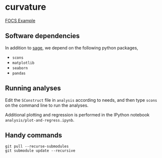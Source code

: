 # curvature

[FOCS Example](http://arxiv.org/abs/1406.0242v2)

## Software dependencies

In addition to [sage](http://sagemath.org/), we depend on the following python packages,

* `scons`
* `matplotlib`
* `seaborn`
* `pandas`


## Running analyses

Edit the `SConstruct` file in `analysis` according to needs, and then type `scons` on the command line to run the analyses.

Additional plotting and regression is performed in the IPython notebook `analysis/plot-and-regress.ipynb`.


## Handy commands

    git pull --recurse-submodules
    git submodule update --recursive
